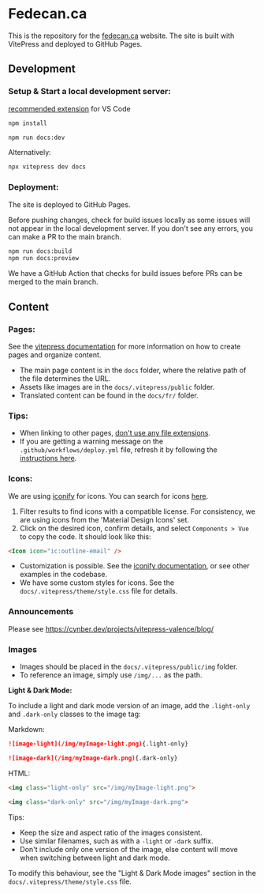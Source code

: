# Fedecan.ca

This is the repository for the [fedecan.ca](https://fedecan.ca) website. The site is built with VitePress and deployed to GitHub Pages.

## Development

### **Setup & Start a local development server:**

[recommended extension](https://marketplace.visualstudio.com/items?itemName=Vue.volar) for VS Code

```bash
npm install

npm run docs:dev
```

Alternatively:
```bash
npx vitepress dev docs
```

### **Deployment:**

The site is deployed to GitHub Pages. 

Before pushing changes, check for build issues locally as some issues will not appear in the local development server. If you don't see any errors, you can make a PR to the main branch.

```bash
npm run docs:build
npm run docs:preview
```

We have a GitHub Action that checks for build issues before PRs can be merged to the main branch.


## Content

### **Pages:**

See the [vitepress documentation](https://vitepress.dev/) for more information on how to create pages and organize content.

- The main page content is in the `docs` folder, where the relative path of the file determines the URL.
- Assets like images are in the `docs/.vitepress/public` folder.
- Translated content can be found in the `docs/fr/` folder.


### **Tips:**

- When linking to other pages, [don't use any file extensions](https://vitepress.dev/guide/routing#linking-between-pages).
- If you are getting a warning message on the `.github/workflows/deploy.yml` file, refresh it by following the [instructions here](https://github.com/github/vscode-github-actions/issues/215#issuecomment-1634719484).

### **Icons:**

We are using [iconify](https://icon-sets.iconify.design) for icons. You can search for icons [here](https://icon-sets.iconify.design/).

1. Filter results to find icons with a compatible license. For consistency, we are using icons from the 'Material Design Icons' set.
2. Click on the desired icon, confirm details, and select `Components > Vue` to copy the code. It should look like this:
```html
<Icon icon="ic:outline-email" />
```

- Customization is possible. See the [iconify documentation](https://iconify.design/docs/icon-components/vue/), or see other examples in the codebase.
- We have some custom styles for icons. See the `docs/.vitepress/theme/style.css` file for details.

### **Announcements**

Please see https://cynber.dev/projects/vitepress-valence/blog/

### Images

- Images should be placed in the `docs/.vitepress/public/img` folder.
- To reference an image, simply use `/img/...` as the path.

**Light & Dark Mode:**

To include a light and dark mode version of an image, add the `.light-only` and `.dark-only` classes to the image tag:

Markdown:

```md
![image-light](/img/myImage-light.png){.light-only}

![image-dark](/img/myImage-dark.png){.dark-only}
```

HTML:

```html
<img class="light-only" src="/img/myImage-light.png">

<img class="dark-only" src="/img/myImage-dark.png">
```

Tips:
- Keep the size and aspect ratio of the images consistent.
- Use similar filenames, such as with a `-light` or `-dark` suffix.
- Don't include only one version of the image, else content will move when switching between light and dark mode.

To modify this behaviour, see the "Light & Dark Mode images" section in the `docs/.vitepress/theme/style.css` file.
